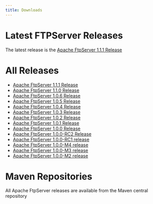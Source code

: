 ```yaml
---
title: Downloads
---
```


# Latest FTPServer Releases

The latest release is the [Apache FtpServer 1.1.1 Release](ftpserver-project/download_1.1.1.html)

# All Releases

* [Apache FtpServer 1.1.1 Release](ftpserver-project/download_1.1.1.html)
* [Apache FtpServer 1.1.0 Release](ftpserver-project/download_1.1.0.html)
* [Apache FtpServer 1.0.6 Release](ftpserver-project/download_1.0.6.html)
* [Apache FtpServer 1.0.5 Release](ftpserver-project/download_1.0.5.html)
* [Apache FtpServer 1.0.4 Release](ftpserver-project/download_1.0.4.html)
* [Apache FtpServer 1.0.3 Release](ftpserver-project/download_1.0.3.html)
* [Apache FtpServer 1.0.2 Release](ftpserver-project/download_1.0.2.html)
* [Apache FtpServer 1.0.1 Release](ftpserver-project/download_1.0.1.html)
* [Apache FtpServer 1.0.0 Release](ftpserver-project/download_1.0.1.html)
* [Apache FtpServer 1.0.0-RC2 Release](ftpserver-project/download_1.0.0-RC2.html)
* [Apache FtpServer 1.0.0-RC1 release](ftpserver-project/download_1.0.0-RC1.html)
* [Apache FtpServer 1.0.0-M4 release](ftpserver-project/download_1.0.0-M4.html)
* [Apache FtpServer 1.0.0-M3 release](ftpserver-project/download_1.0.0-M3.html)
* [Apache FtpServer 1.0.0-M2 release](ftpserver-project/download_1.0.0-M2.html)

# Maven Repositories
All Apache FtpServer releases are available from the Maven central repository
